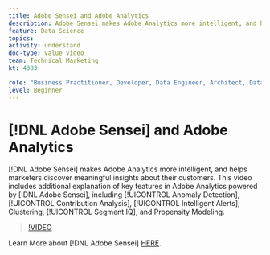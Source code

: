```yaml
---
title: Adobe Sensei and Adobe Analytics
description: Adobe Sensei makes Adobe Analytics more intelligent, and helps marketers discover meaningful insights about their customers. This video includes additional explanation of key features in Adobe Analytics powered by Adobe Sensei, including Anomaly Detection, Contribution Analysis, Intelligent Alerts, Clustering, Segment IQ, and Propensity Modeling.
feature: Data Science
topics: 
activity: understand
doc-type: value video
team: Technical Marketing
kt: 4383

role: "Business Practitioner, Developer, Data Engineer, Architect, Data Architect, Administrator, Leader"
level: Beginner
---
```


# [!DNL Adobe Sensei] and Adobe Analytics

[!DNL Adobe Sensei] makes Adobe Analytics more intelligent, and helps marketers discover meaningful insights about their customers. This video includes additional explanation of key features in Adobe Analytics powered by [!DNL Adobe Sensei], including [!UICONTROL Anomaly Detection], [!UICONTROL Contribution Analysis], [!UICONTROL Intelligent Alerts], Clustering, [!UICONTROL Segment IQ], and Propensity Modeling.

>[!VIDEO](https://video.tv.adobe.com/v/31500/?quality=12)

Learn More about [!DNL Adobe Sensei] [HERE](https://www.adobe.com/sensei.html).
